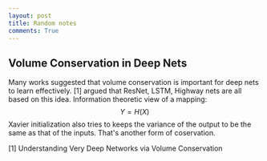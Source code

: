 ```yaml
---
layout: post
title: Random notes
comments: True
---
```


## Volume Conservation in Deep Nets
Many works suggested that volume conservation is important for deep nets to learn effectively. [1] argued that ResNet, LSTM, Highway nets are all based on this idea. 
Information theoretic view of a mapping:
$$Y = H(X)$$
Xavier initialization also tries to keeps the variance of the output to be the same as that of the inputs. That's another form of coservation.

[1] Understanding Very Deep Networks via Volume Conservation 


